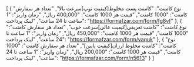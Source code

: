 [
  {
    "نوع کامنت": "کامنت پست مخلوط[کیفیت توپ]سرعت بالا",
    "تعداد هر سفارش کامنت": "1000 کامنت",
    "قیمت هر 1000 کامنت": "400,000 ریال",
    "زمان واریز": "1 ساعت تا 24 ساعت",
    "لینک پرداخت": "https://formafzar.com/form/fg8vf"
  },
  {
    "نوع کامنت": "کامنت تعریفی[کیفیت عالی]سرعت خوب",
    "تعداد هر سفارش کامنت": "1000 کامنت",
    "قیمت هر 1000 کامنت": "450,000 ریال",
    "زمان واریز": "1 ساعت تا 24 ساعت",
    "لینک پرداخت": "https://formafzar.com/form/vaquk"
  },
  {
    "نوع کامنت": "کامنت مخلوط ارزان[کیفیت پایین]",
    "تعداد هر سفارش کامنت": "1000 کامنت",
    "قیمت هر 1000 کامنت": "200,000 ریال",
    "زمان واریز": "1 ساعت تا 24 ساعت",
    "لینک پرداخت": "https://formafzar.com/form/n5613"
  }
]